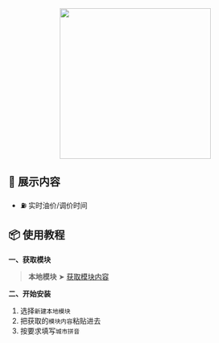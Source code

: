 <div align="center">
<img src="https://raw.githubusercontent.com/cc63/Surge/main/Module/Panel/QiYou/Moore/You.PNG" width="300">
</div>

## 🚀 展示内容

- ⛽️ 实时油价/调价时间

## 📦 使用教程

**一、获取模块**

> **本地模块** ➤ [获取模块内容](https://raw.githubusercontent.com/cc63/Surge/main/Module/Panel/QiYou/Moore/QiYou.sgmodule)

**二、开始安装**

1. 选择`新建本地模块`
2. 把获取的`模块内容`粘贴进去
3. 按要求填写`城市拼音`
